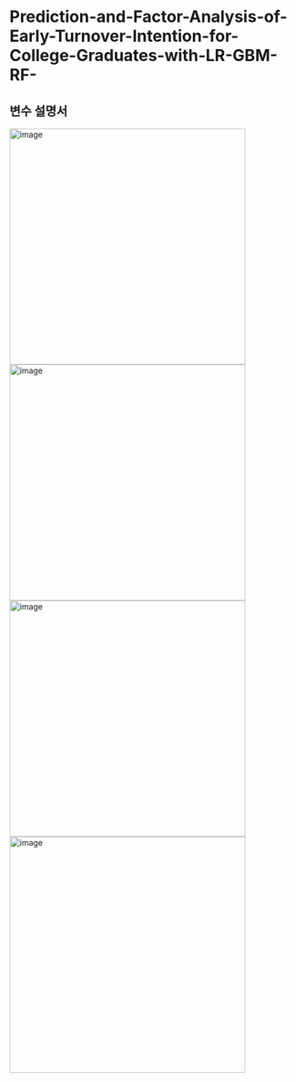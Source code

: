# Prediction-and-Factor-Analysis-of-Early-Turnover-Intention-for-College-Graduates-with-LR-GBM-RF-

## 변수 설명서
<img width="414" alt="image" src="https://user-images.githubusercontent.com/87992347/176473564-c3202fee-3cb6-4b14-b3a9-0775df05f559.png">

<img width="414" alt="image" src="https://user-images.githubusercontent.com/87992347/176473675-b57b4999-7d1d-449a-aabd-55661fd5e6d7.png">

<img width="414" alt="image" src="https://user-images.githubusercontent.com/87992347/176473765-0904a151-8329-4ee4-a0c2-e268c3e9e568.png">

<img width="414" alt="image" src="https://user-images.githubusercontent.com/87992347/176473817-1e2fd02f-b448-4581-b10f-b3229232b95f.png">


